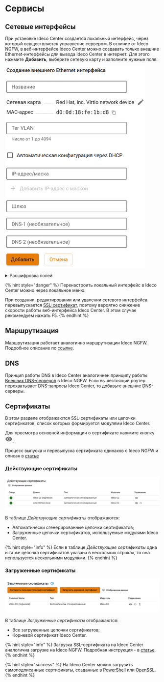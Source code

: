 # Сервисы

## Сетевые интерфейсы

При установке Ideco Center создается локальный интерфейс, через который осуществляется управление сервером. В отличие от Ideco NGFW, в веб-интерфейсе Ideco Center можно создавать только внешние Ethernet-интерфейсы для вывода Ideco Center в интернет. Для этого нажмите **Добавить**, выберите сетевую карту и заполните нужные поля:

![](/.gitbook/assets/cc-interfaces.png)

<details>

<summary>Расшифровка полей</summary>

* **Название интерфейса** - имя для идентификации интерфейса.
* **Сетевая карта** - сетевой адаптер, который будет использоваться для подключения к интернет-провайдеру.
* **Тег VLAN**- VLAN ID. Такой сетевой интерфейс считается VLAN-интерфейсом. Заполняется в том случае если сетевая карта уже используется.
* **Автоматическая настройка через DHCP** - используйте, если интернет-провайдер поддерживает автоматическую настройку Ethernet-интерфейса с помощью протокола DHCP.
* **IP-адрес/маска** - назначьте на интерфейс минимум один IP-адрес. Если нужно, настройте интерфейс с несколькими IP-адресами.
* **Шлюз** - IP-адрес шлюза.
* **DNS** - доступно два поля для указания DNS сервера (необязательно).

</details>

{% hint style="danger" %}
Перенастроить локальный интерфейс в Ideco Center можно через локальное меню.

При создании, редактировании или удалении сетевого интерфейса перевыпускается [SSL-сертификат](/settings/services/certificates/README.md), поэтому вероятно снижение скорости работы веб-интерфейса Ideco Center. В этом случае рекомендуем нажать F5.
{% endhint %}

## Маршрутизация

Маршрутизация работает аналогично маршрутизации Ideco NGFW. Подробное описание по [ссылке](/settings/services/routing.md).

## DNS

Принцип работы DNS в Ideco Center аналогичнен принципу работы [Внешних DNS-серверов](/settings/services/dns/dns-external.md) в Ideco NGFW. Если вышестоящий роутер перехватывает DNS-запросы Ideco Center, то добавьте внешние DNS-серверы.

## Сертификаты

В этом разделе отображаются SSL-сертификаты или цепочки сертификатов, список которых формируется  модулями Ideco Center.

Для просмотра основной информации о сертификате нажмите кнопку ![](/.gitbook/assets/icon-eye.png).

Процесс выпуска и перевыпуска сертификата одинаков с Ideco NGFW и описан в [статье](/settings/services/certificates/README.md)

### Действующие сертификаты

![](/.gitbook/assets/cc-certs.png)

В таблице _Действующие сертификаты_ отображаются:
* Автоматически сгенерированные цепочки сертификатов; 
* Загруженные цепочки сертификатов, используемые модулями Ideco Center.

{% hint style="info" %}
Если в таблице _Действующие сертификаты_ одна и та же цепочка сертификатов указана в нескольких строках, то она используется несколькими модулями.
{% endhint %}

### Загруженные сертификаты

![](/.gitbook/assets/cc-certs1.png)

В таблице _Загруженные сертификаты_ отображаются:
* Все загруженные цепочки сертификатов;
* Корневой сертификат Ideco Center.

{% hint style="info" %}
Загрузка SSL-сертификата на Ideco Center аналогична загрузке на Ideco NGFW. Подробная инструкция - в [статье](/settings/services/certificates/upload-ssl-certificate-to-server.md).
{% endhint %}

{% hint style="success" %}
На Ideco Center можно загрузить самоподписанные сертификаты, созданные в [PowerShell](/settings/services/certificates/creating-ssl-sert-powershell.md) или [OpenSSL](/settings/services/certificates/creating-openssl-cert.md).
{% endhint %}
